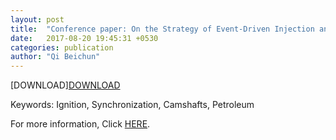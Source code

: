 ```yaml
---
layout: post
title:  "Conference paper: On the Strategy of Event-Driven Injection and Ignition Synchronous Control for SI Engine(January 2017)"
date:   2017-08-20 19:45:31 +0530
categories: publication
author: "Qi Beichun"
---
```


[DOWNLOAD][DOWNLOAD](/_includes/On+the+Strategy+of+Event-Driven+Injecti.._47313.pdf)

Keywords:
Ignition, Synchronization, Camshafts, Petroleum

For more information, Click [HERE][here].

[here]: http://ieeexplore.ieee.org/document/7823520/
